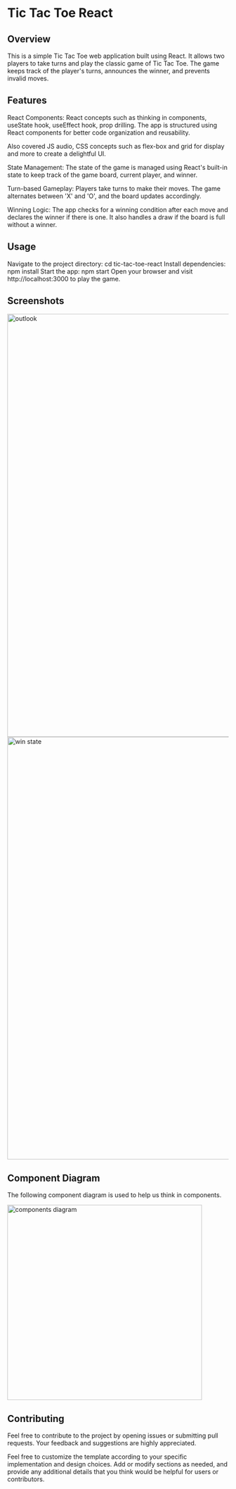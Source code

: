 # Tic Tac Toe React
## Overview
This is a simple Tic Tac Toe web application built using React. It allows two players to take turns and play the classic game of Tic Tac Toe. The game keeps track of the player's turns, announces the winner, and prevents invalid moves.

## Features
React Components: React concepts such as thinking in components, useState hook, useEffect hook, prop drilling. The app is structured using React components for better code organization and reusability.

Also covered JS audio, CSS concepts such as flex-box and grid for display and more to create a delightful UI.

State Management: The state of the game is managed using React's built-in state to keep track of the game board, current player, and winner.

Turn-based Gameplay: Players take turns to make their moves. The game alternates between 'X' and 'O', and the board updates accordingly.

Winning Logic: The app checks for a winning condition after each move and declares the winner if there is one. It also handles a draw if the board is full without a winner.

## Usage
Navigate to the project directory: cd tic-tac-toe-react
Install dependencies: npm install
Start the app: npm start
Open your browser and visit http://localhost:3000 to play the game.

## Screenshots
<img width="960" alt="outlook" src="https://github.com/AshutoshYash/tic-tac-toe/assets/104526927/02dce1a5-d7b6-4e95-843d-80ceaa7451eb">
<img width="959" alt="win state" src="https://github.com/AshutoshYash/tic-tac-toe/assets/104526927/cb046d7f-3c4b-4274-80fd-f81af1976bcb">

## Component Diagram 
The following component diagram is used to help us think in components.

<img width="443" alt="components diagram" src="https://github.com/AshutoshYash/tic-tac-toe/assets/104526927/a9b60df2-d56f-4fad-a43c-e401c5094eda">

## Contributing
Feel free to contribute to the project by opening issues or submitting pull requests. Your feedback and suggestions are highly appreciated.


Feel free to customize the template according to your specific implementation and design choices. Add or modify sections as needed, and provide any additional details that you think would be helpful for users or contributors.
